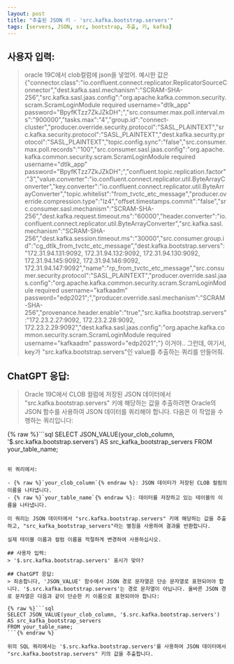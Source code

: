 ```yaml
---
layout: post
title: "추출된 JSON 키 - 'src.kafka.bootstrap.servers'"
tags: [servers, JSON, src, bootstrap, 추출, 키, kafka]
---
```


## 사용자 입력:
> oracle 19C에서 clob컬럼에 json을 넣었어. 예시한 값은 {"connector.class":"io.confluent.connect.replicator.ReplicatorSourceConnector","dest.kafka.sasl.mechanism":"SCRAM-SHA-256","src.kafka.sasl.jaas.config":"org.apache.kafka.common.security.scram.ScramLoginModule required username=\"dtlk_app\" password=\"BpyfKTzz7ZkJZkDH\";","src.consumer.max.poll.interval.ms":"900000","tasks.max":"4","group.id":"connect-cluster","producer.override.security.protocol":"SASL_PLAINTEXT","src.kafka.security.protocol":"SASL_PLAINTEXT","dest.kafka.security.protocol":"SASL_PLAINTEXT","topic.config.sync":"false","src.consumer.max.poll.records":"100","src.consumer.sasl.jaas.config":"org.apache.kafka.common.security.scram.ScramLoginModule required username=\"dtlk_app\" password=\"BpyfKTzz7ZkJZkDH\";","confluent.topic.replication.factor":"3","value.converter":"io.confluent.connect.replicator.util.ByteArrayConverter","key.converter":"io.confluent.connect.replicator.util.ByteArrayConverter","topic.whitelist":"from_tvctc_etc_message","producer.override.compression.type":"lz4","offset.timestamps.commit":"false","src.consumer.sasl.mechanism":"SCRAM-SHA-256","dest.kafka.request.timeout.ms":"60000","header.converter":"io.confluent.connect.replicator.util.ByteArrayConverter","src.kafka.sasl.mechanism":"SCRAM-SHA-256","dest.kafka.session.timeout.ms":"30000","src.consumer.group.id":"cg_dtlk_from_tvctc_etc_message","dest.kafka.bootstrap.servers":"172.31.94.131:9092, 172.31.94.132:9092, 172.31.94.130:9092, 172.31.94.145:9092, 172.31.94.146:9092, 172.31.94.147:9092","name":"rp_from_tvctc_etc_message","src.consumer.security.protocol":"SASL_PLAINTEXT","producer.override.sasl.jaas.config":"org.apache.kafka.common.security.scram.ScramLoginModule required username=\"kafkaadm\" password=\"edp2021\";","producer.override.sasl.mechanism":"SCRAM-SHA-256","provenance.header.enable":"true","src.kafka.bootstrap.servers":"172.23.2.27:9092, 172.23.2.28:9092, 172.23.2.29:9092","dest.kafka.sasl.jaas.config":"org.apache.kafka.common.security.scram.ScramLoginModule required username=\"kafkaadm\" password=\"edp2021\";"} 이거야.. 그런데, 여기서, key가 "src.kafka.bootstrap.servers"인 value를 추출하는 쿼리를 만들어줘.

## ChatGPT 응답:
> Oracle 19C에서 CLOB 컬럼에 저장된 JSON 데이터에서 "src.kafka.bootstrap.servers" 키에 해당하는 값을 추출하려면 Oracle의 JSON 함수를 사용하여 JSON 데이터를 쿼리해야 합니다. 다음은 이 작업을 수행하는 쿼리입니다:

{% raw %}```sql
SELECT JSON_VALUE(your_clob_column, '$.src.kafka.bootstrap.servers') AS src_kafka_bootstrap_servers
FROM your_table_name;
```{% endraw %}

위 쿼리에서:

- {% raw %}`your_clob_column`{% endraw %}: JSON 데이터가 저장된 CLOB 컬럼의 이름을 나타냅니다.
- {% raw %}`your_table_name`{% endraw %}: 데이터를 저장하고 있는 테이블의 이름을 나타냅니다.

이 쿼리는 JSON 데이터에서 "src.kafka.bootstrap.servers" 키에 해당하는 값을 추출하고, "src_kafka_bootstrap_servers"라는 별칭을 사용하여 결과를 반환합니다.

실제 테이블 이름과 컬럼 이름을 적절하게 변경하여 사용하십시오.

## 사용자 입력:
> '$.src.kafka.bootstrap.servers' 표시가 맞아?

## ChatGPT 응답:
> 죄송합니다, 'JSON_VALUE' 함수에서 JSON 경로 문자열은 단순 문자열로 표현되어야 합니다. '$.src.kafka.bootstrap.servers'는 경로 문자열이 아닙니다. 올바른 JSON 경로 문자열은 다음과 같이 단순한 키 이름으로 표현되어야 합니다:

{% raw %}```sql
SELECT JSON_VALUE(your_clob_column, '$.src.kafka.bootstrap.servers') AS src_kafka_bootstrap_servers
FROM your_table_name;
```{% endraw %}

위의 SQL 쿼리에서는 '$.src.kafka.bootstrap.servers'를 사용하여 JSON 데이터에서 "src.kafka.bootstrap.servers" 키의 값을 추출합니다.

